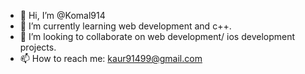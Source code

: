 - 👋 Hi, I’m @Komal914
- 🌱 I’m currently learning web development and c++.
- 💞️ I’m looking to collaborate on web development/ ios development projects.
- 📫 How to reach me: kaur91499@gmail.com

<!---
Komal914/Komal914 is a ✨ special ✨ repository because its `README.md` (this file) appears on your GitHub profile.
You can click the Preview link to take a look at your changes.
--->
